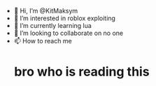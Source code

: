 - 👋 Hi, I’m @KitMaksym
- 👀 I’m interested in roblox exploiting
- 🌱 I’m currently learning lua
- 💞️ I’m looking to collaborate on no one
- 📫 How to reach me <h1>bro who is reading this</h1>

<!---
why i need to type this
--->

